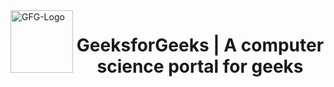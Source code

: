 <img src="https://upload.wikimedia.org/wikipedia/commons/thumb/4/43/GeeksforGeeks.svg/2560px-GeeksforGeeks.svg.png" alt="GFG-Logo" width="100" align="left">
<h1 align="center">GeeksforGeeks | A computer science portal for geeks</h1>
